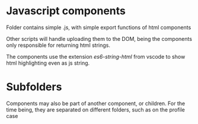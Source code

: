 # Javascript components

Folder contains simple .js, with simple export functions of html components

Other scripts will handle uploading them to the DOM, being the components only responsible
for returning html strings.

The components use the extension *es6-string-html* from vscode to show html highlighting even as 
js string.


# Subfolders

Components may also be part of another component, or children.
For the time being, they are separated on different folders, such as on the profile case


